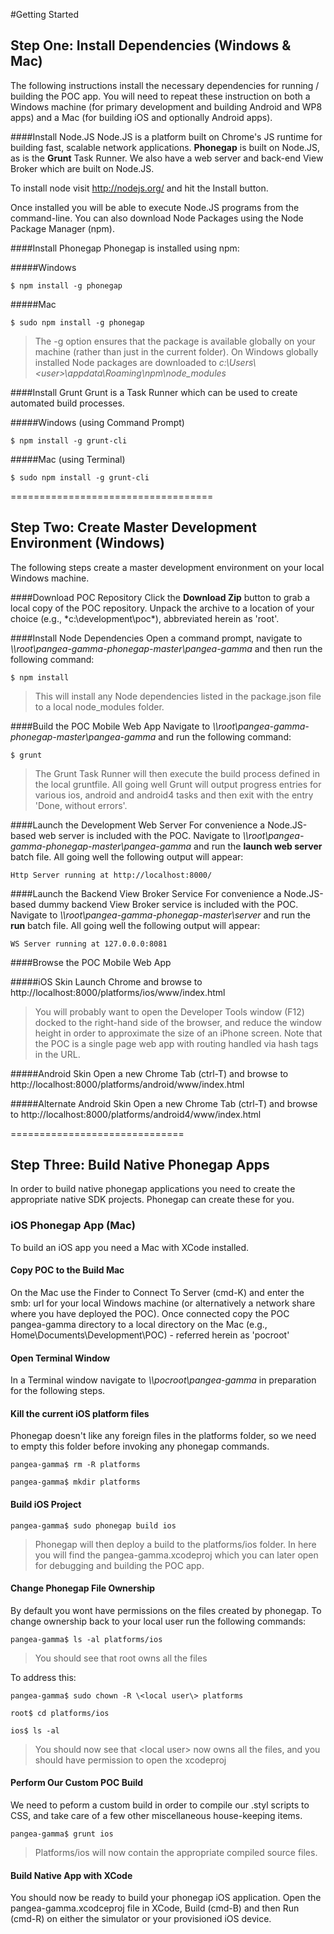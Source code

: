 #Getting Started

## Step One:  Install Dependencies (Windows & Mac)

The following instructions install the necessary dependencies for running / building the POC app.  You will need to repeat these instruction on both a Windows machine (for primary development and building Android and WP8 apps) and a Mac (for building iOS and optionally Android apps).


####Install Node.JS
Node.JS is a platform built on Chrome's JS runtime for building fast, scalable network applications.  **Phonegap** is built on Node.JS, as is the **Grunt** Task Runner.  We also have a web server and back-end View Broker which are built on Node.JS.

To install node visit http://nodejs.org/ and hit the Install button.

Once installed you will be able to execute Node.JS programs from the command-line.  You can also download Node Packages using the Node Package Manager (npm).


####Install Phonegap
Phonegap is installed using npm:

#####Windows
```
$ npm install -g phonegap
```

#####Mac
```
$ sudo npm install -g phonegap
```

> The -g option ensures that the package is available globally on your machine (rather than just in the current folder).  On Windows globally installed Node packages are downloaded to *c:\Users\\\<user\>\appdata\Roaming\npm\node_modules*


####Install Grunt
Grunt is a Task Runner which can be used to create automated build processes.  

#####Windows (using Command Prompt)
```
$ npm install -g grunt-cli
```

#####Mac (using Terminal)
```
$ sudo npm install -g grunt-cli
```

===================================

## Step Two:  Create Master Development Environment (Windows)
The following steps create a master development environment on your local Windows machine.


####Download POC Repository
Click the **Download Zip** button to grab a local copy of the POC repository.  Unpack the archive to a location of your choice (e.g., *c:\development\poc\*), abbreviated herein as 'root'.


####Install Node Dependencies
Open a command prompt, navigate to *\\\\root\pangea-gamma-phonegap-master\pangea-gamma* and then run the following command:


```
$ npm install
```

> This will install any Node dependencies listed in the package.json file to a local node_modules folder.


####Build the POC Mobile Web App
Navigate to *\\\\root\pangea-gamma-phonegap-master\pangea-gamma* and run the following command:

```
$ grunt
```

> The Grunt Task Runner will then execute the build process defined in the local gruntfile.  All going well Grunt will output progress entries for various ios, android and android4 tasks and then exit with the entry 'Done, without errors'.


####Launch the Development Web Server
For convenience a Node.JS-based web server is included with the POC.  Navigate to *\\\\root\pangea-gamma-phonegap-master\pangea-gamma* and run the **launch web server** batch file.  All going well the following output will appear:

```
Http Server running at http://localhost:8000/
```


####Launch the Backend View Broker Service
For convenience a Node.JS-based dummy backend View Broker service is included with the POC.  Navigate to *\\\\root\pangea-gamma-phonegap-master\server* and run the **run** batch file.  All going well the following output will appear:

```
WS Server running at 127.0.0.0:8081
```


####Browse the POC Mobile Web App

#####iOS Skin
Launch Chrome and browse to http://localhost:8000/platforms/ios/www/index.html

> You will probably want to open the Developer Tools window (F12) docked to the right-hand side of the browser, and reduce the window height in order to approximate the size of an iPhone screen.  Note that the POC is a single page web app with routing handled via hash tags in the URL.  


#####Android Skin
Open a new Chrome Tab (ctrl-T) and browse to http://localhost:8000/platforms/android/www/index.html


#####Alternate Android Skin
Open a new Chrome Tab (ctrl-T) and browse to http://localhost:8000/platforms/android4/www/index.html


==============================


## Step Three: Build Native Phonegap Apps

In order to build native phonegap applications you need to create the appropriate native SDK projects.  Phonegap can create these for you.


### iOS Phonegap App (Mac)
To build an iOS app you need a Mac with XCode installed.

#### Copy POC to the Build Mac
On the Mac use the Finder to Connect To Server (cmd-K) and enter the smb: url for your local Windows machine (or alternatively a network share where you have deployed the POC).  Once connected copy the POC pangea-gamma directory to a local directory on the Mac (e.g., Home\Documents\Development\POC) - referred herein as 'pocroot'


#### Open Terminal Window
In a Terminal window navigate to *\\\\pocroot\pangea-gamma* in preparation for the following steps.


#### Kill the current iOS platform files
Phonegap doesn't like any foreign files in the platforms folder, so we need to empty this folder before invoking any phonegap commands.


```
pangea-gamma$ rm -R platforms

pangea-gamma$ mkdir platforms
```


#### Build iOS Project

```
pangea-gamma$ sudo phonegap build ios
```

> Phonegap will then deploy a build to the platforms/ios folder.  In here you will find the pangea-gamma.xcodeproj which you can later open for debugging and building the POC app.  


#### Change Phonegap File Ownership
By default you wont have permissions on the files created by phonegap. To change ownership back to your local user run the following commands:

```
pangea-gamma$ ls -al platforms/ios
```
> You should see that root owns all the files

To address this:

```
pangea-gamma$ sudo chown -R \<local user\> platforms

root$ cd platforms/ios

ios$ ls -al
```
> You should now see that \<local user\> now owns all the files, and you should have permission to open the xcodeproj


#### Perform Our Custom POC Build
We need to peform a custom build in order to compile our .styl scripts to CSS, and take care of a few other miscellaneous house-keeping items. 

```
pangea-gamma$ grunt ios
```

> Platforms/ios will now contain the appropriate compiled source files.

#### Build Native App with XCode
You should now be ready to build your phonegap iOS application. Open the pangea-gamma.xcodceproj file in XCode, Build (cmd-B) and then Run (cmd-R) on either the simulator or your provisioned iOS device.

